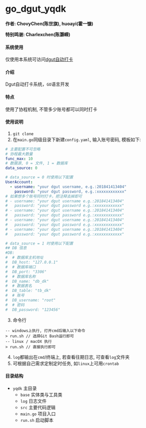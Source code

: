# go_dgut_yqdk
**作者: ChovyChen(陈世旗), huoayi(霍一慷)**

**特别鸣谢: Charlexchen(陈灏嵘)**

#### 系统使用
仅使用本系统可访问[dgut自动打卡](http://keyvon.club/yqdk/yqfk_ui.html)

#### 介绍
Dgut自动打卡系统，`GO`语言开发

#### 特点
使用了协程机制, 不管多少账号都可以同时打卡

#### 使用说明
1. `git clone`
2. 在`main.go`同级目录下新建`config.yaml`, 输入账号密码, 模板如下:
```yaml
# 主要配置不可忽略
# 协程最大数量
func_max: 10
# 数据源, 0 = 文件, 1 = 数据库
data_source: 0

# data_source = 0 时使用以下配置
UserAccount:
  - username: "your dgut username, e.g.:201841413404"
    password: "your dgut password, e.g.:xxxxxxxxxxxx"
# 如果想多个账号同时打卡，把注释去掉即可
# - username: "your dgut username e.g.:201841413404"
#   password: "your dgut password e.g.:xxxxxxxxxxxx"
# - username: "your dgut username e.g.:201841413404"
#   password: "your dgut password e.g.:xxxxxxxxxxxx"
# - username: "your dgut username e.g.:201841413404"
#   password: "your dgut password e.g.:xxxxxxxxxxxx"
# - username: "your dgut username e.g.:201841413404"
#   password: "your dgut password e.g.:xxxxxxxxxxxx"

# data_source = 1 时使用以下配置
## DB 信息
#DB:
#  # 数据库主机地址
#  DB_host: "127.0.0.1"
#  # 数据库端口
#  DB_port: "3306"
#  # 数据库名称
#  DB_name: "db_dk"
#  # 数据表名
#  DB_table: "tb_dk"
#  # 账号
#  DB_username: "root"
#  # 密码
#  DB_password: "123456"
``` 
3. 命令行
```shell
-- windows上执行, 打开cmd后输入以下命令
> run.sh // 选择Git Bash运行即可
-- linux / macOX 执行
> run.sh // 直接执行即可
```
4. `log`都输出在`cmd`/终端上, 若查看往期日志, 可查看`log`文件夹
5. 可根据自己需求定制定时任务, 如`linux`上可用`crontab`

#### 目录结构
- `yqdk` 主目录
    - `base` 实体类与工具类
    - `log` 日志文件
    - `src` 主要代码逻辑
    - `main.go` 项目入口
    - `run.sh` 启动脚本